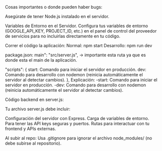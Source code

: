 
Cosas importantes o donde pueden haber bugs:

Asegúrate de tener Node.js instalado en el servidor.

Variables de Entorno en el Servidor.
Configura tus variables de entorno (GOOGLE_API_KEY, PROJECT_ID, etc.) en el panel de control del proveedor de servicios para no incluirlas directamente en tu código.

Correr el código la aplicación:
Normal: npm start
Desarrollo: npm run dev

package.json:
main": "src/server.js", -> importante esta ruta ya que es donde esta el main de la aplicación.

  "scripts": {
    start: Comando para iniciar el servidor en producción.
    dev: Comando para desarrollo con nodemon (reinicia automáticamente el servidor al detectar cambios).
  },
Explicación:
-start: Comando para iniciar el servidor en producción.
-dev: Comando para desarrollo con nodemon (reinicia automáticamente el servidor al detectar cambios).

Código backend en server.js:

Tu archivo server.js debe incluir:

Configuración del servidor con Express.
Carga de variables de entorno. Para tener las API keys seguras y puertos.
Rutas para interactuar con tu frontend y APIs externas.

Al subir al repo:
Usa .gitignore para ignorar el archivo node_modules/ (no debe subirse al repositorio).
